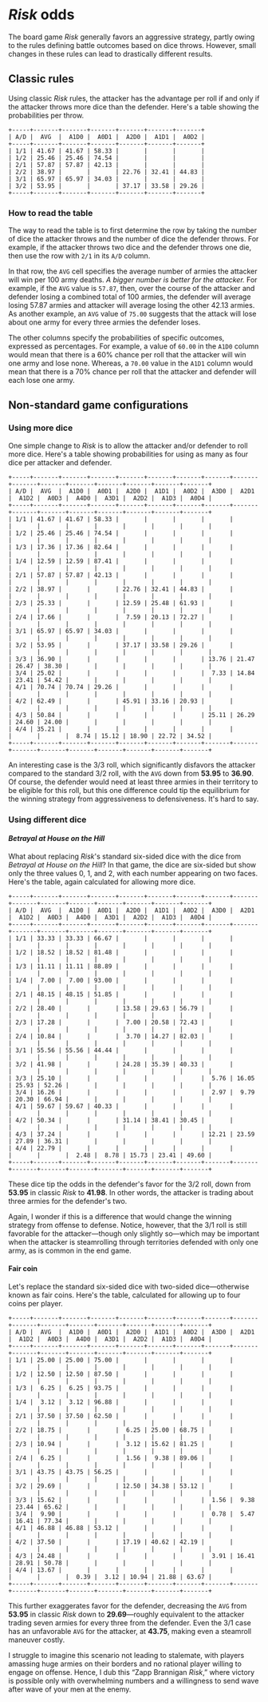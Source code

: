 # _Risk_ odds

The board game _Risk_ generally favors an aggressive strategy, partly
owing to the rules defining battle outcomes based on dice throws.
However, small changes in these rules can lead to drastically different
results.

## Classic rules

Using classic _Risk_ rules, the attacker has the advantage per roll if
and only if the attacker throws more dice than the defender. Here's a
table showing the probabilities per throw.

```
+-----+-------+-------+-------+-------+-------+-------+
| A/D |  AVG  |  A1D0 |  A0D1 |  A2D0 |  A1D1 |  A0D2 |
+-----+-------+-------+-------+-------+-------+-------+
| 1/1 | 41.67 | 41.67 | 58.33 |       |       |       |
| 1/2 | 25.46 | 25.46 | 74.54 |       |       |       |
| 2/1 | 57.87 | 57.87 | 42.13 |       |       |       |
| 2/2 | 38.97 |       |       | 22.76 | 32.41 | 44.83 |
| 3/1 | 65.97 | 65.97 | 34.03 |       |       |       |
| 3/2 | 53.95 |       |       | 37.17 | 33.58 | 29.26 |
+-----+-------+-------+-------+-------+-------+-------+
```

### How to read the table

The way to read the table is to first determine the row by taking the
number of dice the attacker throws and the number of dice the defender
throws. For example, if the attacker throws two dice and the defender
throws one die, then use the row with `2/1` in its `A/D` column.

In that row, the `AVG` cell specifies the average number of armies the
attacker will win per 100 army deaths. *A bigger number is better for
the attacker.* For example, if the `AVG` value is `57.87`, then, over
the course of the attacker and defender losing a combined total of 100
armies, the defender will average losing 57.87 armies and attacker will
average losing the other 42.13 armies. As another example, an `AVG`
value of `75.00` suggests that the attack will lose about one army for
every three armies the defender loses.

The other columns specify the probabilities of specific outcomes,
expressed as percentages. For example, a value of `60.00` in the `A1D0`
column would mean that there is a 60% chance per roll that the attacker
will win one army and lose none. Whereas, a `70.00` value in the `A1D1`
column would mean that there is a 70% chance per roll that the attacker
and defender will each lose one army.

## Non-standard game configurations

### Using more dice

One simple change to _Risk_ is to allow the attacker and/or defender to
roll more dice. Here's a table showing probabilities for using as many
as four dice per attacker and defender.

```
+-----+-------+-------+-------+-------+-------+-------+-------+-------+-------+-------+-------+-------+-------+-------+-------+
| A/D |  AVG  |  A1D0 |  A0D1 |  A2D0 |  A1D1 |  A0D2 |  A3D0 |  A2D1 |  A1D2 |  A0D3 |  A4D0 |  A3D1 |  A2D2 |  A1D3 |  A0D4 |
+-----+-------+-------+-------+-------+-------+-------+-------+-------+-------+-------+-------+-------+-------+-------+-------+
| 1/1 | 41.67 | 41.67 | 58.33 |       |       |       |       |       |       |       |       |       |       |       |       |
| 1/2 | 25.46 | 25.46 | 74.54 |       |       |       |       |       |       |       |       |       |       |       |       |
| 1/3 | 17.36 | 17.36 | 82.64 |       |       |       |       |       |       |       |       |       |       |       |       |
| 1/4 | 12.59 | 12.59 | 87.41 |       |       |       |       |       |       |       |       |       |       |       |       |
| 2/1 | 57.87 | 57.87 | 42.13 |       |       |       |       |       |       |       |       |       |       |       |       |
| 2/2 | 38.97 |       |       | 22.76 | 32.41 | 44.83 |       |       |       |       |       |       |       |       |       |
| 2/3 | 25.33 |       |       | 12.59 | 25.48 | 61.93 |       |       |       |       |       |       |       |       |       |
| 2/4 | 17.66 |       |       |  7.59 | 20.13 | 72.27 |       |       |       |       |       |       |       |       |       |
| 3/1 | 65.97 | 65.97 | 34.03 |       |       |       |       |       |       |       |       |       |       |       |       |
| 3/2 | 53.95 |       |       | 37.17 | 33.58 | 29.26 |       |       |       |       |       |       |       |       |       |
| 3/3 | 36.90 |       |       |       |       |       | 13.76 | 21.47 | 26.47 | 38.30 |       |       |       |       |       |
| 3/4 | 25.02 |       |       |       |       |       |  7.33 | 14.84 | 23.41 | 54.42 |       |       |       |       |       |
| 4/1 | 70.74 | 70.74 | 29.26 |       |       |       |       |       |       |       |       |       |       |       |       |
| 4/2 | 62.49 |       |       | 45.91 | 33.16 | 20.93 |       |       |       |       |       |       |       |       |       |
| 4/3 | 50.84 |       |       |       |       |       | 25.11 | 26.29 | 24.60 | 24.00 |       |       |       |       |       |
| 4/4 | 35.21 |       |       |       |       |       |       |       |       |       |  8.74 | 15.12 | 18.90 | 22.72 | 34.52 |
+-----+-------+-------+-------+-------+-------+-------+-------+-------+-------+-------+-------+-------+-------+-------+-------+
```

An interesting case is the 3/3 roll, which significantly disfavors the
attacker compared to the standard 3/2 roll, with the `AVG` down from
**53.95** to **36.90**. Of course, the defender would need at least
three armies in their territory to be eligible for this roll, but this
one difference could tip the equilibrium for the winning strategy from
aggressiveness to defensiveness. It's hard to say.

### Using different dice

#### _Betrayal at House on the Hill_

What about replacing _Risk_'s standard six-sided dice with the dice from
_Betrayal at House on the Hill_? In that game, the dice are six-sided
but show only the three values 0, 1, and 2, with each number appearing
on two faces. Here's the table, again calculated for allowing more dice.

```
+-----+-------+-------+-------+-------+-------+-------+-------+-------+-------+-------+-------+-------+-------+-------+-------+
| A/D |  AVG  |  A1D0 |  A0D1 |  A2D0 |  A1D1 |  A0D2 |  A3D0 |  A2D1 |  A1D2 |  A0D3 |  A4D0 |  A3D1 |  A2D2 |  A1D3 |  A0D4 |
+-----+-------+-------+-------+-------+-------+-------+-------+-------+-------+-------+-------+-------+-------+-------+-------+
| 1/1 | 33.33 | 33.33 | 66.67 |       |       |       |       |       |       |       |       |       |       |       |       |
| 1/2 | 18.52 | 18.52 | 81.48 |       |       |       |       |       |       |       |       |       |       |       |       |
| 1/3 | 11.11 | 11.11 | 88.89 |       |       |       |       |       |       |       |       |       |       |       |       |
| 1/4 |  7.00 |  7.00 | 93.00 |       |       |       |       |       |       |       |       |       |       |       |       |
| 2/1 | 48.15 | 48.15 | 51.85 |       |       |       |       |       |       |       |       |       |       |       |       |
| 2/2 | 28.40 |       |       | 13.58 | 29.63 | 56.79 |       |       |       |       |       |       |       |       |       |
| 2/3 | 17.28 |       |       |  7.00 | 20.58 | 72.43 |       |       |       |       |       |       |       |       |       |
| 2/4 | 10.84 |       |       |  3.70 | 14.27 | 82.03 |       |       |       |       |       |       |       |       |       |
| 3/1 | 55.56 | 55.56 | 44.44 |       |       |       |       |       |       |       |       |       |       |       |       |
| 3/2 | 41.98 |       |       | 24.28 | 35.39 | 40.33 |       |       |       |       |       |       |       |       |       |
| 3/3 | 25.10 |       |       |       |       |       |  5.76 | 16.05 | 25.93 | 52.26 |       |       |       |       |       |
| 3/4 | 16.26 |       |       |       |       |       |  2.97 |  9.79 | 20.30 | 66.94 |       |       |       |       |       |
| 4/1 | 59.67 | 59.67 | 40.33 |       |       |       |       |       |       |       |       |       |       |       |       |
| 4/2 | 50.34 |       |       | 31.14 | 38.41 | 30.45 |       |       |       |       |       |       |       |       |       |
| 4/3 | 37.24 |       |       |       |       |       | 12.21 | 23.59 | 27.89 | 36.31 |       |       |       |       |       |
| 4/4 | 22.79 |       |       |       |       |       |       |       |       |       |  2.48 |  8.78 | 15.73 | 23.41 | 49.60 |
+-----+-------+-------+-------+-------+-------+-------+-------+-------+-------+-------+-------+-------+-------+-------+-------+
```

These dice tip the odds in the defender's favor for the 3/2 roll, down
from **53.95** in classic _Risk_ to **41.98**. In other words, the
attacker is trading about three armies for the defender's two.

Again, I wonder if this is a difference that would change the winning
strategy from offense to defense. Notice, however, that the 3/1 roll is
still favorable for the attacker—though only slightly so—which may be
important when the attacker is steamrolling through territories defended
with only one army, as is common in the end game.

#### Fair coin

Let's replace the standard six-sided dice with two-sided dice—otherwise
known as fair coins. Here's the table, calculated for allowing up to
four coins per player.

```
+-----+-------+-------+-------+-------+-------+-------+-------+-------+-------+-------+-------+-------+-------+-------+-------+
| A/D |  AVG  |  A1D0 |  A0D1 |  A2D0 |  A1D1 |  A0D2 |  A3D0 |  A2D1 |  A1D2 |  A0D3 |  A4D0 |  A3D1 |  A2D2 |  A1D3 |  A0D4 |
+-----+-------+-------+-------+-------+-------+-------+-------+-------+-------+-------+-------+-------+-------+-------+-------+
| 1/1 | 25.00 | 25.00 | 75.00 |       |       |       |       |       |       |       |       |       |       |       |       |
| 1/2 | 12.50 | 12.50 | 87.50 |       |       |       |       |       |       |       |       |       |       |       |       |
| 1/3 |  6.25 |  6.25 | 93.75 |       |       |       |       |       |       |       |       |       |       |       |       |
| 1/4 |  3.12 |  3.12 | 96.88 |       |       |       |       |       |       |       |       |       |       |       |       |
| 2/1 | 37.50 | 37.50 | 62.50 |       |       |       |       |       |       |       |       |       |       |       |       |
| 2/2 | 18.75 |       |       |  6.25 | 25.00 | 68.75 |       |       |       |       |       |       |       |       |       |
| 2/3 | 10.94 |       |       |  3.12 | 15.62 | 81.25 |       |       |       |       |       |       |       |       |       |
| 2/4 |  6.25 |       |       |  1.56 |  9.38 | 89.06 |       |       |       |       |       |       |       |       |       |
| 3/1 | 43.75 | 43.75 | 56.25 |       |       |       |       |       |       |       |       |       |       |       |       |
| 3/2 | 29.69 |       |       | 12.50 | 34.38 | 53.12 |       |       |       |       |       |       |       |       |       |
| 3/3 | 15.62 |       |       |       |       |       |  1.56 |  9.38 | 23.44 | 65.62 |       |       |       |       |       |
| 3/4 |  9.90 |       |       |       |       |       |  0.78 |  5.47 | 16.41 | 77.34 |       |       |       |       |       |
| 4/1 | 46.88 | 46.88 | 53.12 |       |       |       |       |       |       |       |       |       |       |       |       |
| 4/2 | 37.50 |       |       | 17.19 | 40.62 | 42.19 |       |       |       |       |       |       |       |       |       |
| 4/3 | 24.48 |       |       |       |       |       |  3.91 | 16.41 | 28.91 | 50.78 |       |       |       |       |       |
| 4/4 | 13.67 |       |       |       |       |       |       |       |       |       |  0.39 |  3.12 | 10.94 | 21.88 | 63.67 |
+-----+-------+-------+-------+-------+-------+-------+-------+-------+-------+-------+-------+-------+-------+-------+-------+
```

This further exaggerates favor for the defender, decreasing the
`AVG` from **53.95** in classic _Risk_ down to **29.69**—roughly
equivalent to the attacker trading seven armies for every three from the
defender. Even the 3/1 case has an unfavorable `AVG` for the attacker,
at **43.75**, making even a steamroll maneuver costly.

I struggle to imagine this scenario not leading to stalemate, with
players amassing huge armies on their borders and no rational player
willing to engage on offense. Hence, I dub this “Zapp Brannigan _Risk_,”
where victory is possible only with overwhelming numbers and a
willingness to send wave after wave of your men at the enemy.
